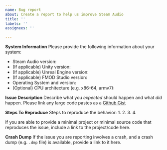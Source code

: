 ```yaml
---
name: Bug report
about: Create a report to help us improve Steam Audio
title: ''
labels: ''
assignees: ''

---
```


**System Information**
Please provide the following information about your system:
- Steam Audio version:
- (If applicable) Unity version:
- (If applicable) Unreal Engine version:
- (If applicable) FMOD Studio version:
- Operating System and version:
- (Optional) CPU architecture (e.g. x86-64, armv7):

**Issue Description**
Describe what you _expected_ should happen and what _did_ happen. Please link any large code pastes as a [Github Gist](https://gist.github.com/)

**Steps To Reproduce**
Steps to reproduce the behavior:
1.
2.
3.
4.

If you are able to provide a minimal project or minimal source code that reproduces the issue, include a link to the project/code here.

**Crash Dump**
If the issue you are reporting involves a crash, and a crash dump (e.g. `.dmp` file) is available, provide a link to it here.
